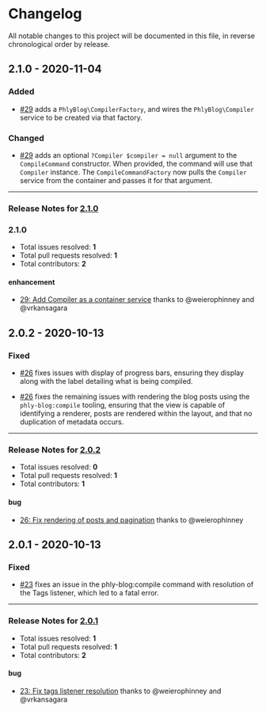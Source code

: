 # Changelog

All notable changes to this project will be documented in this file, in reverse chronological order by release.

## 2.1.0 - 2020-11-04

### Added

- [#29](https://github.com/phly/PhlyBlog/pull/29) adds a `PhlyBlog\CompilerFactory`, and wires the `PhlyBlog\Compiler` service to be created via that factory.

### Changed

- [#29](https://github.com/phly/PhlyBlog/pull/29) adds an optional `?Compiler $compiler = null` argument to the `CompileCommand` constructor. When provided, the command will use that `Compiler` instance. The `CompileCommandFactory` now pulls the `Compiler` service from the container and passes it for that argument.


-----

### Release Notes for [2.1.0](https://github.com/phly/PhlyBlog/milestone/3)



### 2.1.0

- Total issues resolved: **1**
- Total pull requests resolved: **1**
- Total contributors: **2**

#### enhancement

 - [29: Add Compiler as a container service](https://github.com/phly/PhlyBlog/pull/29) thanks to @weierophinney and @vrkansagara

## 2.0.2 - 2020-10-13

### Fixed

- [#26](https://github.com/phly/PhlyBlog/pull/26) fixes issues with display of progress bars, ensuring they display along with the label detailing what is being compiled.

- [#26](https://github.com/phly/PhlyBlog/pull/26) fixes the remaining issues with rendering the blog posts using the `phly-blog:compile` tooling, ensuring that the view is capable of identifying a renderer, posts are rendered within the layout, and that no duplication of metadata occurs.

-----

### Release Notes for [2.0.2](https://github.com/phly/PhlyBlog/milestone/5)

- Total issues resolved: **0**
- Total pull requests resolved: **1**
- Total contributors: **1**

#### bug

 - [26: Fix rendering of posts and pagination](https://github.com/phly/PhlyBlog/pull/26) thanks to @weierophinney

## 2.0.1 - 2020-10-13

### Fixed

- [#23](https://github.com/phly/PhlyBlog/pull/23) fixes an issue in the phly-blog:compile command with resolution of the Tags listener, which led to a fatal error.

-----

### Release Notes for [2.0.1](https://github.com/phly/PhlyBlog/milestone/2)

- Total issues resolved: **1**
- Total pull requests resolved: **1**
- Total contributors: **2**

#### bug

 - [23: Fix tags listener resolution](https://github.com/phly/PhlyBlog/pull/23) thanks to @weierophinney and @vrkansagara

